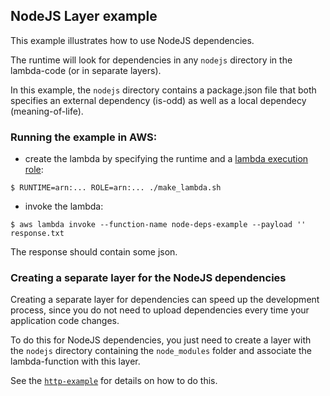 ## NodeJS Layer example

This example illustrates how to use NodeJS dependencies.

The runtime will look for dependencies in any `nodejs` directory in the lambda-code (or in separate layers).

In this example, the `nodejs` directory contains a package.json file that both specifies
an external dependency (is-odd) as well as a local dependecy (meaning-of-life).

### Running the example in AWS:

- create the lambda by specifying the runtime and a [lambda execution role](https://docs.aws.amazon.com/lambda/latest/dg/lambda-intro-execution-role.html):
```
$ RUNTIME=arn:... ROLE=arn:... ./make_lambda.sh
```

- invoke the lambda:
```
$ aws lambda invoke --function-name node-deps-example --payload '' response.txt
```

The response should contain some json.

### Creating a separate layer for the NodeJS dependencies

Creating a separate layer for dependencies can speed up the development process,
since you do not need to upload dependencies every time your application code changes.

To do this for NodeJS dependencies, you just need to create a layer with the `nodejs` directory
containing the `node_modules` folder and associate the lambda-function with this layer.

See the [`http-example`](../http-example) for details on how to do this.

